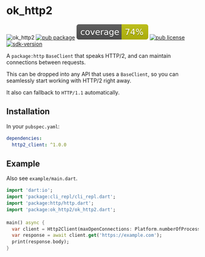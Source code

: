# ok_http2

![ok_http2](https://github.com/amondnet/ok/workflows/ok_http2/badge.svg)
[![pub package](https://badgen.net/pub/v/ok_http2)](https://pub.dartlang.org/packages/ok_http2)
![coverage](./coverage_badge.svg)
[![pub license](https://badgen.net/pub/license/ok_http2)](https://pub.dartlang.org/packages/ok_http2)
[![sdk-version](https://badgen.net/pub/sdk-version/ok_http2)](https://pub.dartlang.org/packages/ok_http2)

A `package:http` `BaseClient` that speaks HTTP/2, and can maintain connections between requests.

This can be dropped into any API that uses a
`BaseClient`, so you can seamlessly start working with
HTTP/2 right away.

It also can fallback to `HTTP/1.1` automatically.

## Installation

In your `pubspec.yaml`:

```yaml
dependencies:
  http2_client: ^1.0.0
```

## Example

Also see `example/main.dart`.

```dart
import 'dart:io';
import 'package:cli_repl/cli_repl.dart';
import 'package:http/http.dart';
import 'package:ok_http2/ok_http2.dart';

main() async {
  var client = Http2Client(maxOpenConnections: Platform.numberOfProcessors);
  var response = await client.get('https://example.com');
  print(response.body);
}
```
